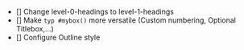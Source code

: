 - [] Change level-0-headings to level-1-headings
- [] Make ```typ #mybox()``` more versatile (Custom numbering, Optional Titlebox,...)
- [] Configure Outline style